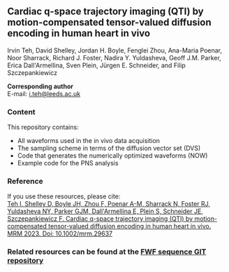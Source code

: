 ## Cardiac q-space trajectory imaging (QTI) by motion-compensated tensor-valued diffusion encoding in human heart in vivo

Irvin Teh, David Shelley, Jordan H. Boyle, Fenglei Zhou, Ana-Maria Poenar, Noor Sharrack, Richard J. Foster, Nadira Y. Yuldasheva, Geoff J.M. Parker, Erica Dall'Armellina, Sven Plein, Jürgen E. Schneider, and Filip Szczepankiewicz

**Corresponding author**  
E-mail: i.teh@leeds.ac.uk

### Content
This repository contains: 
* All waveforms used in the in vivo data acquisition
* The sampling scheme in terms of the diffusion vector set (DVS)
* Code that generates the numerically optimized waveforms (NOW)
* Example code for the PNS analysis

### Reference
If you use these resources, please cite:  
[Teh I, Shelley D, Boyle JH, Zhou F, Poenar A-M, Sharrack N, Foster RJ, Yuldasheva NY, Parker GJM, Dall'Armellina E, Plein S, Schneider JE, Szczepankiewicz F. Cardiac q-space trajectory imaging (QTI) by motion-compensated tensor-valued diffusion encoding in human heart in vivo. MRM 2023. Doi: 10.1002/mrm.29637](https://onlinelibrary.wiley.com/doi/full/10.1002/mrm.29637)

### Related resources can be found at the [FWF sequence GIT repository](https://github.com/filip-szczepankiewicz/fwf_seq_resources)
